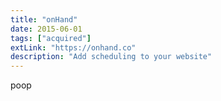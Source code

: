 ```yaml
---
title: "onHand"
date: 2015-06-01
tags: ["acquired"]
extLink: "https://onhand.co"
description: "Add scheduling to your website"
---
```


poop
